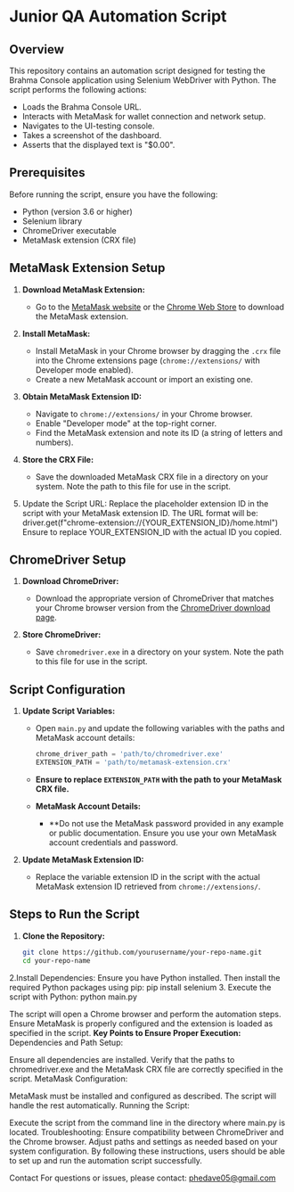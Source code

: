# Junior QA Automation Script

## Overview

This repository contains an automation script designed for testing the Brahma Console application using Selenium WebDriver with Python. The script performs the following actions:

- Loads the Brahma Console URL.
- Interacts with MetaMask for wallet connection and network setup.
- Navigates to the UI-testing console.
- Takes a screenshot of the dashboard.
- Asserts that the displayed text is "$0.00".

## Prerequisites

Before running the script, ensure you have the following:

- Python (version 3.6 or higher)
- Selenium library
- ChromeDriver executable
- MetaMask extension (CRX file)

## MetaMask Extension Setup

1. **Download MetaMask Extension:**
   - Go to the [MetaMask website](https://metamask.io/) or the [Chrome Web Store](https://chrome.google.com/webstore/category/extensions) to download the MetaMask extension.

2. **Install MetaMask:**
   - Install MetaMask in your Chrome browser by dragging the `.crx` file into the Chrome extensions page (`chrome://extensions/` with Developer mode enabled).
   - Create a new MetaMask account or import an existing one. 

3. **Obtain MetaMask Extension ID:**
   - Navigate to `chrome://extensions/` in your Chrome browser.
   - Enable "Developer mode" at the top-right corner.
   - Find the MetaMask extension and note its ID (a string of letters and numbers). 

4. **Store the CRX File:**
   - Save the downloaded MetaMask CRX file in a directory on your system. Note the path to this file for use in the script.
5. Update the Script URL:
    Replace the placeholder extension ID in the script with your MetaMask extension ID. The URL format will be:
        driver.get(f"chrome-extension://{YOUR_EXTENSION_ID}/home.html")
        Ensure to replace YOUR_EXTENSION_ID with the actual ID you copied.

## ChromeDriver Setup

1. **Download ChromeDriver:**
   - Download the appropriate version of ChromeDriver that matches your Chrome browser version from the [ChromeDriver download page](https://sites.google.com/chromium.org/driver/).

2. **Store ChromeDriver:**
   - Save `chromedriver.exe` in a directory on your system. Note the path to this file for use in the script.

## Script Configuration

1. **Update Script Variables:**
   - Open `main.py` and update the following variables with the paths and MetaMask account details:

     ```python
     chrome_driver_path = 'path/to/chromedriver.exe'
     EXTENSION_PATH = 'path/to/metamask-extension.crx'
     ```

   - **Ensure to replace `EXTENSION_PATH` with the path to your MetaMask CRX file.**

   - **MetaMask Account Details:**
     - **Do not use the MetaMask password provided in any example or public documentation. Ensure you use your own MetaMask account credentials and password.

2. **Update MetaMask Extension ID:**
   - Replace the variable extension ID in the script with the actual MetaMask extension ID retrieved from `chrome://extensions/`.

## Steps to Run the Script

1. **Clone the Repository:**

   ```bash
   git clone https://github.com/yourusername/your-repo-name.git
   cd your-repo-name
2.Install Dependencies:
    Ensure you have Python installed. Then install the required Python packages using pip:
    pip install selenium
3. Execute the script with Python:
    python main.py
    
The script will open a Chrome browser and perform the automation steps. Ensure MetaMask is properly configured and the extension is loaded as specified in the script.
**Key Points to Ensure Proper Execution:**
Dependencies and Path Setup:

Ensure all dependencies are installed.
Verify that the paths to chromedriver.exe and the MetaMask CRX file are correctly specified in the script.
MetaMask Configuration:

MetaMask must be installed and configured as described. The script will handle the rest automatically.
Running the Script:

Execute the script from the command line in the directory where main.py is located.
Troubleshooting:
Ensure compatibility between ChromeDriver and the Chrome browser.
Adjust paths and settings as needed based on your system configuration.
By following these instructions, users should be able to set up and run the automation script successfully.

Contact
For questions or issues, please contact: phedave05@gmail.com
